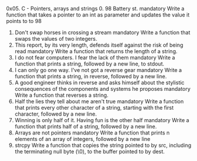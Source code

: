 0x05. C - Pointers, arrays and strings
0. 98 Battery st.
mandatory
Write a function that takes a pointer to an int as parameter and updates the value it points to to 98
1. Don't swap horses in crossing a stream
mandatory
Write a function that swaps the values of two integers.
2. This report, by its very length, defends itself against the risk of being read
mandatory
Write a function that returns the length of a string.
3. I do not fear computers. I fear the lack of them
mandatory
Write a function that prints a string, followed by a new line, to stdout.
4. I can only go one way. I've not got a reverse gear
mandatory
Write a function that prints a string, in reverse, followed by a new line.
5. A good engineer thinks in reverse and asks himself about the stylistic consequences of the components and systems he proposes
mandatory
Write a function that reverses a string.
6. Half the lies they tell about me aren't true
mandatory
Write a function that prints every other character of a string, starting with the first character, followed by a new line.
7. Winning is only half of it. Having fun is the other half
mandatory
Write a function that prints half of a string, followed by a new line.
8. Arrays are not pointers
mandatory
Write a function that prints n elements of an array of integers, followed by a new line
9. strcpy Write a function that copies the string pointed to by src, including the terminating null byte (\0), to the buffer pointed to by dest.
